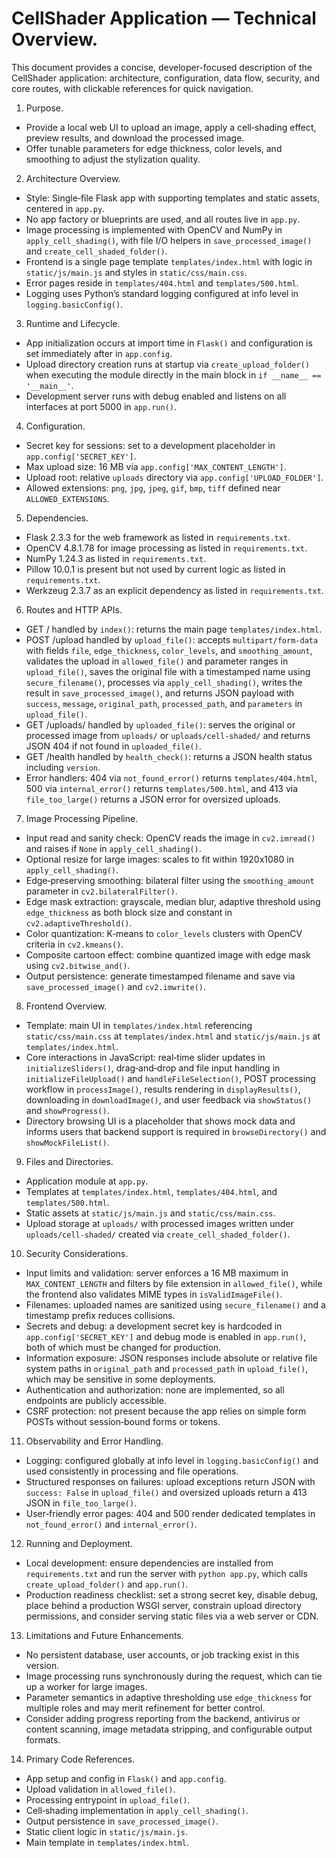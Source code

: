# CellShader Application — Technical Overview.
This document provides a concise, developer-focused description of the CellShader application: architecture, configuration, data flow, security, and core routes, with clickable references for quick navigation.

1) Purpose.
- Provide a local web UI to upload an image, apply a cell‑shading effect, preview results, and download the processed image.
- Offer tunable parameters for edge thickness, color levels, and smoothing to adjust the stylization quality.

2) Architecture Overview.
- Style: Single‑file Flask app with supporting templates and static assets, centered in `app.py`.
- No app factory or blueprints are used, and all routes live in `app.py`.
- Image processing is implemented with OpenCV and NumPy in `apply_cell_shading()`, with file I/O helpers in `save_processed_image()` and `create_cell_shaded_folder()`.
- Frontend is a single page template `templates/index.html` with logic in `static/js/main.js` and styles in `static/css/main.css`.
- Error pages reside in `templates/404.html` and `templates/500.html`.
- Logging uses Python’s standard logging configured at info level in `logging.basicConfig()`.

3) Runtime and Lifecycle.
- App initialization occurs at import time in `Flask()` and configuration is set immediately after in `app.config`.
- Upload directory creation runs at startup via `create_upload_folder()` when executing the module directly in the main block in `if __name__ == '__main__'`.
- Development server runs with debug enabled and listens on all interfaces at port 5000 in `app.run()`.

4) Configuration.
- Secret key for sessions: set to a development placeholder in `app.config['SECRET_KEY']`.
- Max upload size: 16 MB via `app.config['MAX_CONTENT_LENGTH']`.
- Upload root: relative `uploads` directory via `app.config['UPLOAD_FOLDER']`.
- Allowed extensions: `png`, `jpg`, `jpeg`, `gif`, `bmp`, `tiff` defined near `ALLOWED_EXTENSIONS`.

5) Dependencies.
- Flask 2.3.3 for the web framework as listed in `requirements.txt`.
- OpenCV 4.8.1.78 for image processing as listed in `requirements.txt`.
- NumPy 1.24.3 as listed in `requirements.txt`.
- Pillow 10.0.1 is present but not used by current logic as listed in `requirements.txt`.
- Werkzeug 2.3.7 as an explicit dependency as listed in `requirements.txt`.

6) Routes and HTTP APIs.
- GET / handled by `index()`: returns the main page `templates/index.html`.
- POST /upload handled by `upload_file()`: accepts `multipart/form-data` with fields `file`, `edge_thickness`, `color_levels`, and `smoothing_amount`, validates the upload in `allowed_file()` and parameter ranges in `upload_file()`, saves the original file with a timestamped name using `secure_filename()`, processes via `apply_cell_shading()`, writes the result in `save_processed_image()`, and returns JSON payload with `success`, `message`, `original_path`, `processed_path`, and `parameters` in `upload_file()`.
- GET /uploads/<filename> handled by `uploaded_file()`: serves the original or processed image from `uploads/` or `uploads/cell-shaded/` and returns JSON 404 if not found in `uploaded_file()`.
- GET /health handled by `health_check()`: returns a JSON health status including `version`.
- Error handlers: 404 via `not_found_error()` returns `templates/404.html`, 500 via `internal_error()` returns `templates/500.html`, and 413 via `file_too_large()` returns a JSON error for oversized uploads.

7) Image Processing Pipeline.
- Input read and sanity check: OpenCV reads the image in `cv2.imread()` and raises if `None` in `apply_cell_shading()`.
- Optional resize for large images: scales to fit within 1920x1080 in `apply_cell_shading()`.
- Edge‑preserving smoothing: bilateral filter using the `smoothing_amount` parameter in `cv2.bilateralFilter()`.
- Edge mask extraction: grayscale, median blur, adaptive threshold using `edge_thickness` as both block size and constant in `cv2.adaptiveThreshold()`.
- Color quantization: K‑means to `color_levels` clusters with OpenCV criteria in `cv2.kmeans()`.
- Composite cartoon effect: combine quantized image with edge mask using `cv2.bitwise_and()`.
- Output persistence: generate timestamped filename and save via `save_processed_image()` and `cv2.imwrite()`.

8) Frontend Overview.
- Template: main UI in `templates/index.html` referencing `static/css/main.css` at `templates/index.html` and `static/js/main.js` at `templates/index.html`.
- Core interactions in JavaScript: real‑time slider updates in `initializeSliders()`, drag‑and‑drop and file input handling in `initializeFileUpload()` and `handleFileSelection()`, POST processing workflow in `processImage()`, results rendering in `displayResults()`, downloading in `downloadImage()`, and user feedback via `showStatus()` and `showProgress()`.
- Directory browsing UI is a placeholder that shows mock data and informs users that backend support is required in `browseDirectory()` and `showMockFileList()`.

9) Files and Directories.
- Application module at `app.py`.
- Templates at `templates/index.html`, `templates/404.html`, and `templates/500.html`.
- Static assets at `static/js/main.js` and `static/css/main.css`.
- Upload storage at `uploads/` with processed images written under `uploads/cell-shaded/` created via `create_cell_shaded_folder()`.

10) Security Considerations.
- Input limits and validation: server enforces a 16 MB maximum in `MAX_CONTENT_LENGTH` and filters by file extension in `allowed_file()`, while the frontend also validates MIME types in `isValidImageFile()`.
- Filenames: uploaded names are sanitized using `secure_filename()` and a timestamp prefix reduces collisions.
- Secrets and debug: a development secret key is hardcoded in `app.config['SECRET_KEY']` and debug mode is enabled in `app.run()`, both of which must be changed for production.
- Information exposure: JSON responses include absolute or relative file system paths in `original_path` and `processed_path` in `upload_file()`, which may be sensitive in some deployments.
- Authentication and authorization: none are implemented, so all endpoints are publicly accessible.
- CSRF protection: not present because the app relies on simple form POSTs without session‑bound forms or tokens.

11) Observability and Error Handling.
- Logging: configured globally at info level in `logging.basicConfig()` and used consistently in processing and file operations.
- Structured responses on failures: upload exceptions return JSON with `success: False` in `upload_file()` and oversized uploads return a 413 JSON in `file_too_large()`.
- User‑friendly error pages: 404 and 500 render dedicated templates in `not_found_error()` and `internal_error()`.

12) Running and Deployment.
- Local development: ensure dependencies are installed from `requirements.txt` and run the server with `python app.py`, which calls `create_upload_folder()` and `app.run()`.
- Production readiness checklist: set a strong secret key, disable debug, place behind a production WSGI server, constrain upload directory permissions, and consider serving static files via a web server or CDN.

13) Limitations and Future Enhancements.
- No persistent database, user accounts, or job tracking exist in this version.
- Image processing runs synchronously during the request, which can tie up a worker for large images.
- Parameter semantics in adaptive thresholding use `edge_thickness` for multiple roles and may merit refinement for better control.
- Consider adding progress reporting from the backend, antivirus or content scanning, image metadata stripping, and configurable output formats.

14) Primary Code References.
- App setup and config in `Flask()` and `app.config`.
- Upload validation in `allowed_file()`.
- Processing entrypoint in `upload_file()`.
- Cell‑shading implementation in `apply_cell_shading()`.
- Output persistence in `save_processed_image()`.
- Static client logic in `static/js/main.js`.
- Main template in `templates/index.html`.
